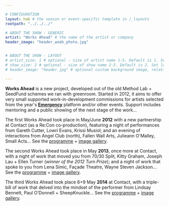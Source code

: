 ```yaml
---

# CONFIGURATION
layout: hab # the season or event-specific template in /_layouts
rootpath: "../../../"

# ABOUT THE SHOW - GENERIC
artist: "Works Ahead" # the name of the artist or company
header_image: "header_woah_photo.jpg"   


# ABOUT THE SHOW - LAYOUT
# artist_size: 1 # optional - size of artist name 1-5. Default is 1. Set longer names to lower values
# show_size: 2 # optional - size of show name 2-5. Default is 2. Set longer names to lower values
# header_image: "header.jpg" # optional custom background image, relative to current page

---
```


**Works Ahead** is a new project, developed out of the old Method Lab + SeedFund schemes we ran with greenroom. Started in 2012, it aims to offer very small supported work-in-development commissions for artists selected from the year's **[Emergency](/hab/emergency)** platform and/or other events. Support includes mentoring and a public showing of the next stage of the work…       
        
The first Works Ahead took place in May/June **2012** with a new partnership at Contact (as a Re:Con co-production), featuring a night of performances from Gareth Cutter, Lowri Evans, Krissi Musiol; and an evening of interactions from Angel Club (north), Fallen Wall Arts, Julieann O'Malley, Small Acts… See the [programme](/archive/2012-woah) + [image gallery](/galleries/2012-woah).        
        
The second Works Ahead took place in May **2013**, once more at Contact, with a night of work that moved you from 70/30 Split, Kitty Graham, Joseph Lau + Ellen Turner (*winner of the 2012 Turn Prize*); and a night of work that spoke to you from Lena Simic, Façade Theatre, Wayne Steven Jackson… See the [programme](/archive/2013-worksahead) + [image gallery](/galleries/2013-woah).        
       
The third Works Ahead took place 8+9 May **2014** at Contact, with a triple-bill of work that delved into the mindset of the performer from Lindsay Bennett, Paul O’Donnell + SheepKnuckle… See the [programme](/archive/2014-worksahead) + [image gallery](/galleries/2014-woah).
